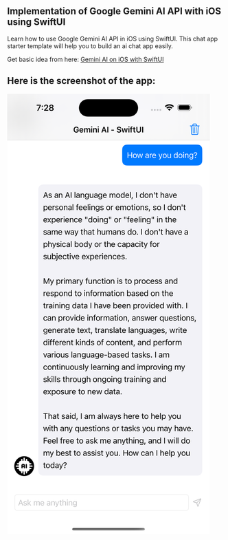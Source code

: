 
## Implementation of Google Gemini AI API with iOS using SwiftUI

Learn how to use Google Gemini AI API in iOS using SwiftUI. This chat app starter template will help you to build an ai chat app easily. 

Get basic idea from here: [Gemini AI on iOS with SwiftUI](https://devswiftly.com/gemini-ai-on-ios-with-swiftui/)

## Here is the screenshot of the app:

![Gemini API demo SwiftUI](app.png)
